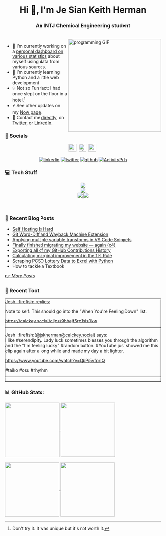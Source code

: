 <h1 align="center">Hi 👋, I'm Je Sian Keith Herman</h1>
<h3 align="center">An INTJ Chemical Engineering student</h3><br>
<img align="right" src="https://github.com/jskherman/jskherman/assets/68434444/6d0eeb9f-cf5f-407b-8e2f-da0c2ffc79a3" alt="programming GIF" height=300 />

- 🔭  I’m currently working on a [personal dashboard on various statistics](https://howis.jskherman.com) about myself using data from various sources.<br>
- 🌱  I’m currently learning Python and a little web development<br>
- 💡  Not so Fun fact: I had once slept on the floor in a hotel.[^1]<br>
- ⚡  See other updates on my [Now page](https://www.jskherman.com/now).<br>
- 📧  Contact me [directly](https://www.jskherman.com/about/#contact-me), on [Twitter](https://twitter.com/jskherman), or [LinkedIn](https://linkedin.com/in/jskherman).

[^1]: Don't try it. It was unique but it's not worth it.

### 💬 Socials

<div align="center">

<a href="https://www.jskherman.com" target="_blank"><img src="https://img.shields.io/website?down_message=offline&style=for-the-badge&up_message=online&url=https%3A%2F%2Fwww.jskherman.com" height="25" alt="website" /></a>&nbsp;
<a href="https://github.com/jskherman"><img src="https://komarev.com/ghpvc/?username=jskherman&style=for-the-badge&label=PROFILE+VIEWS" height="25" alt="views count" /></a>&nbsp;
<a href="https://paypal.me/jskherman" target="_blank"><img src="https://img.shields.io/badge/PayPal-00457C?style=for-the-badge&logo=paypal&logoColor=white" height="25" alt="paypal" /></a>&nbsp;

<a href="https://linkedin.com/in/jskherman" target="_blank"><img src="https://skillicons.dev/icons?i=linkedin" alt="linkedin" /></a>
<a href="https://twitter.com/jskherman" target="_blank"><img src="https://skillicons.dev/icons?i=twitter" alt="twitter" /></a>
<a href="https://github.com/jskherman" target="_blank"><img src="https://skillicons.dev/icons?i=github" alt="github" /></a>
<a href="https://calckey.social/@jskherman" target="_blank"><img src="https://skillicons.dev/icons?i=mastodon" alt="ActivityPub" /></a>

</div>

### 💻 Tech Stuff

<p align="center">
  <a href="https://www.jskherman.com" target="_blank">
    <img src="https://skillicons.dev/icons?i=vscode,cloudflare,netlify,docker,html,css,latex" />
    <br>
    <img src="https://skillicons.dev/icons?i=git,regex,matlab,octave,postgres,python,bots" />
    <br>
    <img src="https://img.shields.io/badge/Plotly-%233F4F75.svg?style=flat&logo=plotly&logoColor=white" />
    <img src="https://img.shields.io/badge/pandas-%23150458.svg?style=flat&logo=pandas&logoColor=white" />
  </a>
</p>
<br>

### 📝 Recent Blog Posts

<!-- BLOG-POST-LIST:START -->
- [Self Hosting Is Hard](https://www.jskherman.com/blog/self-hosting-is-hard/)
- [Git Word-Diff and Wayback Machine Extension](https://www.jskherman.com/til/git-wayback/)
- [Applying multiple variable transforms in VS Code Snippets](https://www.jskherman.com/til/2023-05-24_vscode-snippets/)
- [Finally finished migrating my website — again &lpar;x4&rpar;](https://www.jskherman.com/blog/migrating-sites/)
- [Exporting all of my GitHub Contributions History](https://www.jskherman.com/blog/github-contributions/)
- [Calculating marginal improvement in the 1% Rule](https://www.jskherman.com/til/2022-11-10_marginal-improvement/)
- [Scraping PCSO Lottery Data to Excel with Python](https://www.jskherman.com/blog/lotto-data/)
- [How to tackle a Textbook](https://www.jskherman.com/blog/tackle-textbook/)
<!-- BLOG-POST-LIST:END -->

[👉 *More Posts*](https://www.jskherman.com/)

### 🎺 Recent Toot

<div style='border: 1px black solid'>
<!-- TOOT-LIST:START -->
<a href='https://calckey.social/notes/9hhekbgxyelxy40d' target='_blank'>Jesh :firefish: replies: </a><p>

Note to self: This should go into the "When You're Feeling Down" list.

https://calckey.social/clips/9hhejf5rp1his0kw <span class="reply_note without_img"></span><hr>Jesh :firefish:(@jskherman@calckey.social) says: <br>I like #serendipity. Lady luck sometimes blesses you through the algorithm and the "I'm feeling lucky" #random button. #YouTube just showed me this clip again after a long while and made my day a bit lighter.

https://www.youtube.com/watch?v=QbPj5vfprIQ

#taiko #osu #rhythm</p><hr>
<!-- TOOT-LIST:END -->
</div>


<!-- ### ✍️ Random Quote -->
<!-- ![](https://quotes-github-readme.vercel.app/api?type=horizontal&theme=dark) -->

### 📊 GitHub Stats:

<!-- ![](https://readme-stats-ten-alpha.vercel.app/api?username=jskherman&theme=chartreuse-dark&hide_border=false&include_all_commits=true&count_private=true)<br/> -->

<a href="https://github.com/jskherman">
  <img height='176px' align='center' src='https://readme-stats-ten-alpha.vercel.app/api?username=jskherman&rank_icon=github&theme=merko&hide_border=true&show_icons=true' />
</a>
<a href="https://jskherman.com">
  <img height='175px' align="center" src='https://github-readme-stats.vercel.app/api/top-langs/?username=jskherman&theme=merko&hide_border=true&card_width=320&layout=compact' />
</a>
<br><br>
<a href="https://howis.jskherman.com">
  <img height='175px' align="center" src='https://github-readme-streak-stats.herokuapp.com/?user=jskherman&theme=merko&hide_border=true' />
</a>
<a href="https://calckey.social/@jskherman">
  <img height='175px' align="center" src='http://github-profile-summary-cards.vercel.app/api/cards/productive-time?username=jskherman&theme=github_dark&utcOffset=8' />
</a>
